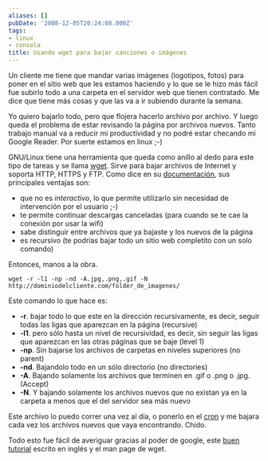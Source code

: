 ```yaml
---
aliases: []
pubDate: '2008-12-05T20:24:08.000Z'
tags:
- linux
- consola
title: Usando wget para bajar canciones o imágenes
---
```


Un cliente me tiene que mandar varias imágenes (logotipos, fotos) para poner en el sitio web que les estamos haciendo y lo que se le hizo más fácil fue subirlo todo a una carpeta en el servidor web que tienen contratado. Me dice que tiene más cosas y que las va a ir subiendo durante la semana.

Yo quiero bajarlo todo, pero que flojera hacerlo archivo por archivo. Y luego queda el problema de estar revisando la página por archivos nuevos. Tanto trabajo manual va a reducir mi productividad y no podré estar checando mi Google Reader. Por suerte estamos en linux ;-)

GNU/Linux tiene una herramienta que queda como anillo al dedo para este tipo de tareas y se llama [wget](http://www.gnu.org/software/wget/). Sirve para bajar archivos de Internet y soporta HTTP, HTTPS y FTP. Como dice en su [documentación](http://www.gnu.org/software/wget/manual/), sus principales ventajas son:

- que no es _interactivo_, lo que permite utilizarlo sin necesidad de intervención por el usuario ;-)
- te permite continuar descargas canceladas (para cuando se te cae la conexión por usar la wifi)
- sabe distinguir entre archivos que ya bajaste y los nuevos de la página
- es recursivo (te podrías bajar todo un sitio web completito con un solo comando)

Entonces, manos a la obra.

    wget -r -l1 -np -nd -A.jpg,.png,.gif -N http://dominiodelcliente.com/folder_de_imagenes/

Este comando lo que hace es:

- __-r__. bajar todo lo que este en la dirección recursivamente, es decir, seguir todas las ligas que aparezcan en la página (recursive)
- __-l1__. pero sólo hasta un nivel de recursividad, es decir, sin seguir las ligas que aparezcan en las otras páginas que se baje (level 1)
- __-np__. Sin bajarse los archivos de carpetas en niveles superiores (no parent)
- __-nd__. Bajandolo todo en un sólo directorio (no directories)
- __-A__. Bajando solamente los archivos que terminen en .gif o .png o .jpg. (Accept)
- __-N__. Y bajando solamente los archivos nuevos que no existan ya en la carpeta a menos que el del servidor sea más nuevo

Este archivo lo puedo correr una vez al día, o ponerlo en el [cron](http://es.wikipedia.org/wiki/Cron_(unix)) y me bajara cada vez los archivos nuevos que vaya encontrando. Chido.

Todo esto fue fácil de averiguar gracias al poder de google, este [buen tutorial](http://www.veen.com/jeff/archives/000573.html) escrito en inglés y el man page de wget.